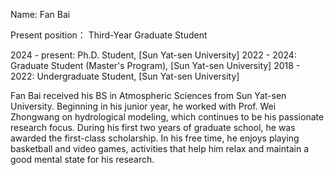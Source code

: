 Name: Fan Bai

Present position： Third-Year Graduate Student

2024 - present: Ph.D. Student, [Sun Yat-sen University]
2022 - 2024: Graduate Student (Master's Program), [Sun Yat-sen University]
2018 - 2022: Undergraduate Student, [Sun Yat-sen University]

Fan Bai received his BS in Atmospheric Sciences from Sun Yat-sen University. Beginning in his junior year, he worked with Prof. Wei Zhongwang on hydrological modeling, which continues to be his passionate research focus. During his first two years of graduate school, he was awarded the first-class scholarship. In his free time, he enjoys playing basketball and video games, activities that help him relax and maintain a good mental state for his research.